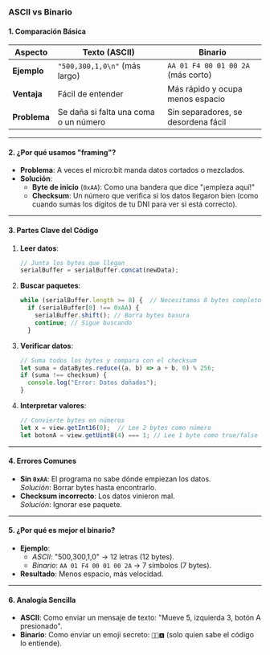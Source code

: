 ### **ASCII vs Binario**

#### **1. Comparación Básica**
| **Aspecto**  | **Texto (ASCII)**                     | **Binario**                        |
|--------------|---------------------------------------|------------------------------------|
| **Ejemplo**  | `"500,300,1,0\n"` (más largo)         | `AA 01 F4 00 01 00 2A` (más corto) |
| **Ventaja**  | Fácil de entender                     | Más rápido y ocupa menos espacio   |
| **Problema** | Se daña si falta una coma o un número | Sin separadores, se desordena fácil|

---

#### **2. ¿Por qué usamos "framing"?**
- **Problema**: A veces el micro:bit manda datos cortados o mezclados.
- **Solución**:  
  - **Byte de inicio** (`0xAA`): Como una bandera que dice "¡empieza aquí!"  
  - **Checksum**: Un número que verifica si los datos llegaron bien (como cuando sumas los dígitos de tu DNI para ver si está correcto).

---

#### **3. Partes Clave del Código**
1. **Leer datos**:
   ```javascript
   // Junta los bytes que llegan
   serialBuffer = serialBuffer.concat(newData);
   ```

2. **Buscar paquetes**:
   ```javascript
   while (serialBuffer.length >= 8) {  // Necesitamos 8 bytes completos
     if (serialBuffer[0] !== 0xAA) {
       serialBuffer.shift(); // Borra bytes basura
       continue; // Sigue buscando
     }
   ```

3. **Verificar datos**:
   ```javascript
   // Suma todos los bytes y compara con el checksum
   let suma = dataBytes.reduce((a, b) => a + b, 0) % 256;
   if (suma !== checksum) {
     console.log("Error: Datos dañados");
   }
   ```

4. **Interpretar valores**:
   ```javascript
   // Convierte bytes en números
   let x = view.getInt16(0);  // Lee 2 bytes como número
   let botonA = view.getUint8(4) === 1; // Lee 1 byte como true/false
   ```

---

#### **4. Errores Comunes**
- **Sin `0xAA`**: El programa no sabe dónde empiezan los datos.  
  *Solución*: Borrar bytes hasta encontrarlo.  
- **Checksum incorrecto**: Los datos vinieron mal.  
  *Solución*: Ignorar ese paquete.  

---

#### **5. ¿Por qué es mejor el binario?**
- **Ejemplo**:  
  - *ASCII*: "500,300,1,0" → 12 letras (12 bytes).  
  - *Binario*: `AA 01 F4 00 01 00 2A` → 7 símbolos (7 bytes).  
- **Resultado**: Menos espacio, más velocidad.

---

#### **6. Analogía Sencilla**
- **ASCII**: Como enviar un mensaje de texto: "Mueve 5, izquierda 3, botón A presionado".  
- **Binario**: Como enviar un emoji secreto: `🚩📏🅰️` (solo quien sabe el código lo entiende).  
